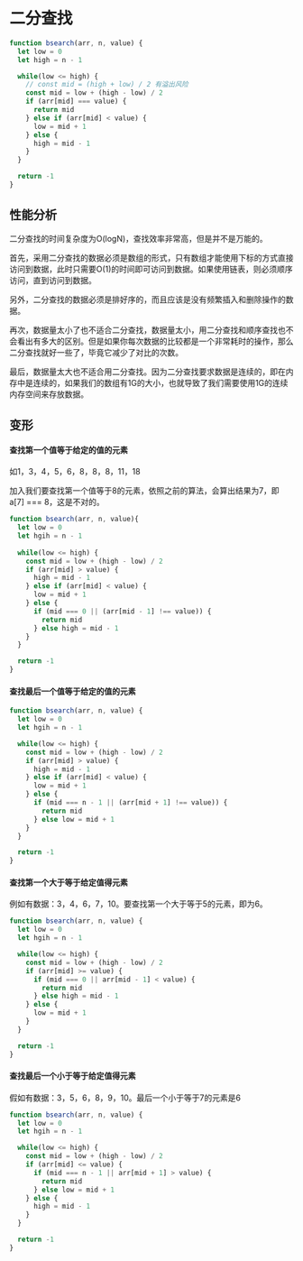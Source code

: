 # 二分查找
```javascript
function bsearch(arr, n, value) {
  let low = 0
  let high = n - 1

  while(low <= high) {
    // const mid = (high + low) / 2 有溢出风险
    const mid = low + (high - low) / 2
    if (arr[mid] === value) {
      return mid
    } else if (arr[mid] < value) {
      low = mid + 1
    } else {
      high = mid - 1
    }
  }

  return -1
}
```

## 性能分析
二分查找的时间复杂度为O(logN)，查找效率非常高，但是并不是万能的。

首先，采用二分查找的数据必须是数组的形式，只有数组才能使用下标的方式直接访问到数据，此时只需要O(1)的时间即可访问到数据。如果使用链表，则必须顺序访问，直到访问到数据。

另外，二分查找的数据必须是排好序的，而且应该是没有频繁插入和删除操作的数据。

再次，数据量太小了也不适合二分查找，数据量太小，用二分查找和顺序查找也不会看出有多大的区别。但是如果你每次数据的比较都是一个非常耗时的操作，那么二分查找就好一些了，毕竟它减少了对比的次数。

最后，数据量太大也不适合用二分查找。因为二分查找要求数据是连续的，即在内存中是连续的，如果我们的数组有1G的大小，也就导致了我们需要使用1G的连续内存空间来存放数据。

## 变形
#### 查找第一个值等于给定的值的元素
如1，3，4，5，6，8，8，8，11，18

加入我们要查找第一个值等于8的元素，依照之前的算法，会算出结果为7，即a[7] === 8，这是不对的。

```javascript
function bsearch(arr, n, value){
  let low = 0
  let hgih = n - 1
  
  while(low <= high) {
    const mid = low + (high - low) / 2
    if (arr[mid] > value) {
      high = mid - 1
    } else if (arr[mid] < value) {
      low = mid + 1
    } else {
      if (mid === 0 || (arr[mid - 1] !== value)) {
        return mid
      } else high = mid - 1
    }
  }

  return -1
}
```
#### 查找最后一个值等于给定的值的元素
```javascript
function bsearch(arr, n, value) {
  let low = 0
  let hgih = n - 1

  while(low <= high) {
    const mid = low + (high - low) / 2
    if (arr[mid] > value) {
      high = mid - 1
    } else if (arr[mid] < value) {
      low = mid + 1
    } else {
      if (mid === n - 1 || (arr[mid + 1] !== value)) {
        return mid
      } else low = mid + 1
    }
  }

  return -1
}
```

#### 查找第一个大于等于给定值得元素
例如有数据：3，4，6，7，10。要查找第一个大于等于5的元素，即为6。

```javascript
function bsearch(arr, n, value) {
  let low = 0
  let hgih = n - 1

  while(low <= high) {
    const mid = low + (high - low) / 2
    if (arr[mid] >= value) {
      if (mid === 0 || arr[mid - 1] < value) {
        return mid
      } else high = mid - 1
    } else {
      low = mid + 1
    }
  }

  return -1
}
```

#### 查找最后一个小于等于给定值得元素
假如有数据：3，5，6，8，9，10。最后一个小于等于7的元素是6

```javascript
function bsearch(arr, n, value) {
  let low = 0
  let hgih = n - 1

  while(low <= high) {
    const mid = low + (high - low) / 2
    if (arr[mid] <= value) {
      if (mid === n - 1 || arr[mid + 1] > value) {
        return mid
      } else low = mid + 1
    } else {
      high = mid - 1
    }
  }

  return -1
}
```

